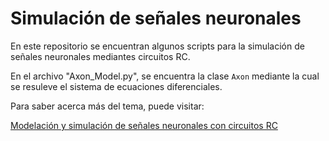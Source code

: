 # Simulación de señales neuronales

En este repositorio se encuentran algunos scripts para la simulación de señales neuronales mediantes circuitos RC.

En el archivo "Axon_Model.py", se encuentra la clase `Axon` mediante la cual se resuleve el sistema de ecuaciones diferenciales. 

Para saber acerca más del tema, puede visitar:

[Modelación y simulación de señales neuronales con circuitos RC](https://nbviewer.jupyter.org/github/Luis2501/Neural-signal-simulation/blob/main/Modelaci%C3%B3n%20y%20simulaci%C3%B3n%20de%20se%C3%B1ales%20neuronales%20con%20circuitos%20RC.ipynb)
